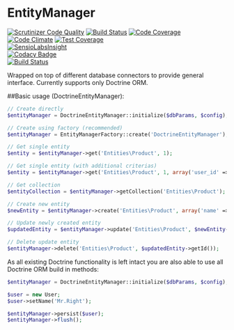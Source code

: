 # EntityManager
[![Scrutinizer Code Quality](https://scrutinizer-ci.com/g/managlea/EntityManager/badges/quality-score.png?b=master)](https://scrutinizer-ci.com/g/managlea/EntityManager/?branch=master) [![Build Status](https://scrutinizer-ci.com/g/managlea/EntityManager/badges/build.png?b=master)](https://scrutinizer-ci.com/g/managlea/EntityManager/build-status/master) [![Code Coverage](https://scrutinizer-ci.com/g/managlea/EntityManager/badges/coverage.png?b=master)](https://scrutinizer-ci.com/g/managlea/EntityManager/?branch=master)  
[![Code Climate](https://codeclimate.com/github/managlea/EntityManager/badges/gpa.svg)](https://codeclimate.com/github/managlea/EntityManager) [![Test Coverage](https://codeclimate.com/github/managlea/EntityManager/badges/coverage.svg)](https://codeclimate.com/github/managlea/EntityManager/coverage)  
[![SensioLabsInsight](https://insight.sensiolabs.com/projects/fccb20e0-d90c-4801-a534-88845faea1ec/mini.png)](https://insight.sensiolabs.com/projects/fccb20e0-d90c-4801-a534-88845faea1ec)  
[![Codacy Badge](https://api.codacy.com/project/badge/grade/1caaead12a1b4cdd8c66ebc4afee9ad9)](https://www.codacy.com/app/Managlea/EntityManager)  
[![Build Status](https://travis-ci.org/managlea/EntityManager.svg?branch=master)](https://travis-ci.org/managlea/EntityManager)

Wrapped on top of different database connectors to provide general interface. Currently supports only Doctrine ORM.

##Basic usage (DoctrineEntityManager):
```php
// Create directly
$entityManager = DoctrineEntityManager::initialize($dbParams, $config);

// Create using factory (recommended)
$entityManager = EntityManagerFactory::create('DoctrineEntityManager');

// Get single entity
$entity = $entityManager->get('Entities\Product', 1);

// Get single entity (with additional criterias)
$entity = $entityManager->get('Entities\Product', 1, array('user_id' => 2));

// Get collection
$entityCollection = $entityManager->getCollection('Entities\Product');

// Create new entity
$newEntity = $entityManager->create('Entities\Product', array('name' => 'foo'));

// Update newly created entity
$updatedEntity = $entityManager->update('Entities\Product', $newEntity->getId(), array('name' => 'bar'));

// Delete update entity
$entityManager->delete('Entities\Product', $updatedEntity->getId());
```

As all existing Doctrine functionality is left intact you are also able to use all Doctrine ORM build in methods:
```php
$entityManager = DoctrineEntityManager::initialize($dbParams, $config);

$user = new User;
$user->setName('Mr.Right');

$entityManager->persist($user);
$entityManager->flush();
```
